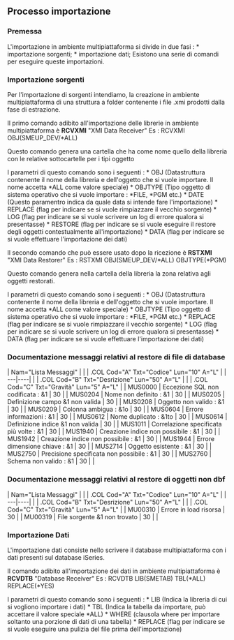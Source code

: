 ## Processo importazione

### Premessa
L'importazione in ambiente multipiattaforma si divide in due fasi : 
\* importazione sorgenti;
\* importazione dati;
Esistono una serie di comandi per eseguire queste importazioni.

### Importazione sorgenti
Per l'importazione di sorgenti intendiamo, la creazione in ambiente multipiattaforma di una struttura a folder contenente i file .xmi prodotti dalla fase di estrazione.

Il primo comando adibito all'importazione delle librerie in ambiente multipiattaforma è **RCVXMI** "XMI Data Receiver"
Es :  RCVXMI OBJ(SMEUP_DEV/\*ALL)

Questo comando genera una cartella che ha come nome quello della libreria con le relative sottocartelle per i tipi oggetto

I parametri di questo comando sono i seguenti : 
\* OBJ            (Datastruttura contenente il nome della libreria e dell'oggetto che si vuole importare. Il nome accetta \*ALL come valore speciale)
\* OBJTYPE   (Tipo oggetto di sistema operativo che si vuole importare :  \*FILE, \*PGM etc.)
\* DATE         (Questo paramentro indica da quale data si intende fare l'importazione)
\* REPLACE  (flag per indicare se si vuole rimpiazzare il vecchio sorgente)
\* LOG    (flag per indicare se si vuole scrivere un log di errore qualora si presentasse)
\* RESTORE  (flag per indicare se si vuole eseguire il restore degli oggetti contestualmente all'importazione)
\* DATA    (flag per indicare se si vuole effettuare l'importazione dei dati)

Il secondo comando che può essere usato dopo la ricezione è **RSTXMI** "XMI Data Restorer"
Es :  RSTXMI OBJ(SMEUP_DEV/\*ALL) OBJTYPE(\*PGM)

Questo comando genera nella cartella della libreria la zona relativa agli oggetti restorati.

I parametri di questo comando sono i seguenti : 
\* OBJ            (Datastruttura contenente il nome della libreria e dell'oggetto che si vuole importare. Il nome accetta \*ALL come valore speciale)
\* OBJTYPE   (Tipo oggetto di sistema operativo che si vuole importare :  \*FILE, \*PGM etc.)
\* REPLACE  (flag per indicare se si vuole rimpiazzare il vecchio sorgente)
\* LOG    (flag per indicare se si vuole scrivere un log di errore qualora si presentasse)
\* DATA    (flag per indicare se si vuole effettuare l'importazione dei dati)

### Documentazione messaggi relativi al restore di file di database

|  Nam="Lista Messaggi" |
| 
| .COL Cod="A" Txt="Codice" Lun="10" A="L" |
| ---|----|
| 
| .COL Cod="B" Txt="Desrizione" Lun="50" A="L" |
| 
| .COL Cod="C" Txt="Gravità" Lun="5" A="L" |
| MUS0000   | Eccezione SQL non codificata :  &1                          | 30 |
| MUS0204   | Nome non definito :  &1                                     | 30 |
| MUS0205   | Definizione campo &1 non valida                           | 30 |
| MUS0208   | Oggetto non valido :  &1                                    | 30 |
| MUS0209   | Colonna ambigua :  &1o                                      | 30 |
| MUS0604   | Errore informazioni :  &1                                   | 30 |
| MUS0612   | Nome duplicato :  &1to                                      | 30 |
| MUS0614   | Definizione indice &1 non valida                          | 30 |
| MUS1011   | Correlazione specificata più volte :  &1                    | 30 |
| MUS1940   | Creazione indice non possibile :  &1                        | 30 |
| MUS1942   | Creazione indice non possibile :  &1                        | 30 |
| MUS1944   | Errore dimensione chiave :  &1                              | 30 |
| MUS2714   | Oggetto esistente :  &1                                     | 30 |
| MUS2750   | Precisione specificata non possibile :  &1                  | 30 |
| MUS2760   | Schema non valido :  &1                                     | 30 |
| 


### Documentazione messaggi relativi al restore di oggetti non dbf

|  Nam="Lista Messaggi" |
| 
| .COL Cod="A" Txt="Codice" Lun="10" A="L" |
| ---|----|
| 
| .COL Cod="B" Txt="Desrizione" Lun="50" A="L" |
| 
| .COL Cod="C" Txt="Gravità" Lun="5" A="L" |
| MU00310   | Errore in load risorsa                                    | 30 |
| MU00319   | File sorgente &1 non trovato                              | 30 |
| 


### Importazione Dati
L'importazione dati consiste nello scrivere il database multipiattaforma con i dati presenti sul database iSeries.

Il comando adibito all'importazione dei dati in ambiente multipiattaforma è **RCVDTB** "Database Receiver"
Es :  RCVDTB LIB(SMETAB) TBL(\*ALL) REPLACE(\*YES)

I parametri di questo comando sono i seguenti : 
\* LIB (Indica la libreria di cui si vogliono importare i dati)
\* TBL   (Indica la tabella da importare, può accettare il valore speciale \*ALL)
\* WHERE  (clausola where per importare soltanto una porzione di dati di una tabella)
\* REPLACE (flag per indicare se si vuole eseguire una pulizia del file prima dell'importazione)
